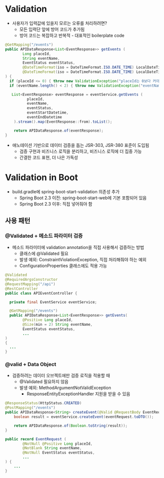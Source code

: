 # Validation
- 사용자가 입력값에 있을지 모르는 오류를 처리하려면?
  - 모든 입력단 앞에 방어 코드가 추가됨
  - 방어 코드는 복잡하고 반복적 - 대표적인 boilerplate code
```java
@GetMapping("/events")
public APIDataResponse<List<EventResponse>> getEvents (
        Long placeId,
        String eventName,
        EventStatus eventStatus,
        @DateTimeFormat(iso = DateTimeFormat.ISO.DATE_TIME) LocalDateTime eventStartDatetime,
        @DateTimeFormat(iso = DateTimeFormat.ISO.DATE_TIME) LocalDateTime eventEndDatetime
) {
  if (placeId <= 0) { throw new ValidationException("placeId는 0보다 커야 한다"); }
  if (eventName.length() < 2) { throw new ValidationException("eventName 길이는 2자 이상이어야 한다."); }

   List<EventResponse> eventResponse = eventService.getEvents (
          placeId,
          eventName,
          eventStatus,
          eventStartDatetime,
          eventEndDatetime
    ).stream().map(EventResponse::from).toList();

    return APIDataResponse.of(eventResponse);
}
```
- 애노테이션 기반으로 데이터 검증을 돕는 JSR-303, JSR-380 표준이 도입됨
  - 검증 구현과 비즈니스 로직을 분리하고, 비즈니스 로직에 더 집중 가능
  - 간결한 코드 표현, 더 나은 가독성
 
# Validation in Boot
- build.gradle에 spring-boot-start-validation 의존성 추가
  - Spring Boot 2.3 이전: spring-boot-start-web에 기본 포함되어 있음
  - Spring Boot 2.3 이후: 직접 넣어줘야 함
## 사용 패턴
### @Validated + 메소드 파라미터 검증
- 메소드 파라미터에 validation annotation을 직접 사용해서 검증하는 방법
  - 클래스에 @Validated 필요
  - 발생 예외: ConstraintViolationException, 직접 처리해줘야 하는 예외
  - ConfigurationProperties 클래스에도 적용 가능
```java
@Validated
@RequiredArgsConstructor
@RequestMapping("/api")
@RestController
public class APIEventController {

  private final EventService eventService;

  @GetMapping("/events")
  public APIDataResponse<List<EventResponse>> getEvents(
        @Positive Long placeId,
        @Size(min = 2) String eventName,
        EventStatus eventStatus,
        ...
)
{
  ...
}
```
### @valid + Data Object
- 검증하려는 데이터 오브젝트에만 검증 로직을 적용할 때
  - @Validated 필요하지 않음
  - 발생 예외: MethodArgumentNotValidException
    - ResponseEntityExceptionHandler 지원을 받을 수 있음
```java
@ResponseStatus(HttpStatus.CREATED)
@PostMapping("/events")
public APIDataResponse<String> createEvent(@Valid @RequestBody EventRequest eventRequest) {
    boolean result = eventService.createEvent(eventRequest.toDTO());

    return APIDataResponse.of(Boolean.toString(result));
}

public record EventRequest (
        @NotNull @Positive Long placeId,
        @NotBlank String eventName,
        @NotNull EventStatus eventStatus,
        ...
) {
    ...
}
```
